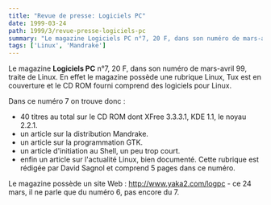 ```yaml
---
title: "Revue de presse: Logiciels PC"
date: 1999-03-24
path: 1999/3/revue-presse-logiciels-pc
summary: "Le magazine Logiciels PC n°7, 20 F, dans son numéro de mars-avril 99, traite de Linux."
tags: ['Linux', 'Mandrake']
---
```


<P>Le magazine <B>Logiciels PC</B> n°7, 20 F, dans son numéro de mars-avril 99,
traite de Linux. En effet le magazine possède une rubrique Linux, Tux
est en couverture et le CD ROM fourni comprend des logiciels pour Linux.</P>

<P>Dans ce numéro 7 on trouve donc :</P>

<UL>

<LI>40 titres au total sur le CD ROM dont XFree 3.3.3.1, KDE 1.1, le noyau
2.2.1.
<LI>un article sur la distribution Mandrake.
<LI>un article sur la programmation GTK.
<LI>un article d'initiation au Shell, un peu trop court.
<LI>enfin un article sur l'actualité Linux, bien documenté.
Cette rubrique est rédigée par David Sagnol et comprend 5 pages dans ce
numéro.
</UL>

<P>Le magazine possède un site Web : <A HREF="http://www.yaka2.com/logpc">http://www.yaka2.com/logpc</A> -
ce 24 mars, il ne parle que du numéro 6, pas encore du 7.</P>


